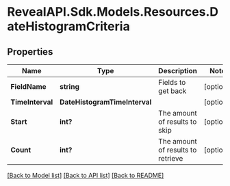 # RevealAPI.Sdk.Models.Resources.DateHistogramCriteria
## Properties

Name | Type | Description | Notes
------------ | ------------- | ------------- | -------------
**FieldName** | **string** | Fields to get back | [optional] 
**TimeInterval** | **DateHistogramTimeInterval** |  | [optional] 
**Start** | **int?** | The amount of results to skip | [optional] 
**Count** | **int?** | The amount of results to retrieve | [optional] 

[[Back to Model list]](../README.md#documentation-for-models) [[Back to API list]](../README.md#documentation-for-api-endpoints) [[Back to README]](../README.md)

